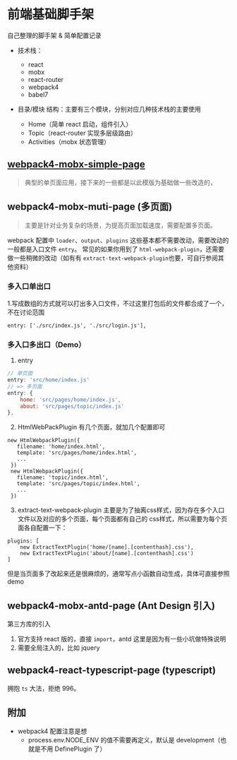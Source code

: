 # 前端基础脚手架

自己整理的脚手架 & 简单配置记录

* 技术栈：
    - react
    - mobx
    - react-router
    - webpack4
    - babel7

* 目录/模块 结构：主要有三个模块，分别对应几种技术栈的主要使用
    * Home（简单 react 启动，组件引入）
    * Topic（react-router 实现多层级路由）
    * Activities（mobx 状态管理）

## [webpack4-mobx-simple-page](https://manyu.site/boilerplate/webpack4-mobx-simple-page/dist/) 
> 典型的单页面应用，接下来的一些都是以此模版为基础做一些改造的，


## webpack4-mobx-muti-page (多页面)
> 主要是针对业务复杂的场景，为提高页面加载速度，需要配置多页面。

webpack 配置中 `loader`、`output`、`plugins` 这些基本都不需要改动，需要改动的一般都是入口文件 `entry`。
常见的如果你用到了 `html-webpack-plugin`，还需要做一些稍微的改动（如有有 `extract-text-webpack-plugin`也要，可自行参阅其他资料）

### 多入口单出口
1.写成数组的方式就可以打出多入口文件，不过这里打包后的文件都合成了一个，不在讨论范围
```
entry: ['./src/index.js', './src/login.js'],
```

### 多入口多出口（Demo）
1. entry

```javascript
// 单页面
entry: 'src/home/index.js'
// => 多页面
entry: {
    home: 'src/pages/home/index.js',
    about: 'src/pages/topic/index.js'
},
```

2. HtmlWebPackPlugin
有几个页面，就加几个配置即可
```
new HtmlWebpackPlugin({
   filename: 'home/index.html',
   template: 'src/pages/home/index.html',
   ...
 })
 new HtmlWebpackPlugin({
   filename: 'topic/index.html',
   template: 'src/pages/topic/index.html',
   ...
 })
```
3. extract-text-webpack-plugin
主要是为了抽离css样式，因为存在多个入口文件以及对应的多个页面，每个页面都有自己的 css样式，所以需要为每个页面各自配置一下：

```
plugins: [
	new ExtractTextPlugin('home/[name].[contenthash].css'),
	new ExtractTextPlugin('about/[name].[contenthash].css')
]
```

但是当页面多了改起来还是很麻烦的，通常写点小函数自动生成，具体可直接参照 demo

## webpack4-mobx-antd-page (Ant Design 引入)
第三方库的引入
1. 官方支持 react 版的，直接 `import`，antd 这里是因为有一些小坑做特殊说明
2. 需要全局注入的，比如 jquery

## webpack4-react-typescript-page (typescript)
拥抱 `ts` 大法，拒绝 996。

## 附加
* webpack4 配置注意是想
    * process.env.NODE_ENV 的值不需要再定义，默认是 development（也就是不用 DefinePlugin 了）


